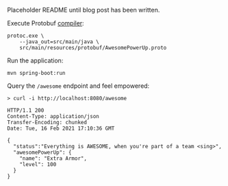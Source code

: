 
Placeholder README until blog post has been written.

Execute Protobuf [compiler](https://github.com/protocolbuffers/protobuf/releases):

    protoc.exe \
        --java_out=src/main/java \
        src/main/resources/protobuf/AwesomePowerUp.proto

Run the application:

    mvn spring-boot:run

Query the `/awesome` endpoint and feel empowered:

    > curl -i http://localhost:8080/awesome

    HTTP/1.1 200
    Content-Type: application/json
    Transfer-Encoding: chunked
    Date: Tue, 16 Feb 2021 17:10:36 GMT
    
    {
      "status":"Everything is AWESOME, when you're part of a team <sing>",
      "awesomePowerUp": {
        "name": "Extra Armor",
        "level": 100
      }
    }
